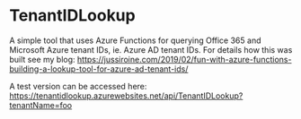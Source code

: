 # TenantIDLookup
A simple tool that uses Azure Functions for querying Office 365 and Microsoft Azure tenant IDs, ie. Azure AD tenant IDs. For details how this was built see my blog: https://jussiroine.com/2019/02/fun-with-azure-functions-building-a-lookup-tool-for-azure-ad-tenant-ids/

A test version can be accessed here: https://tenantidlookup.azurewebsites.net/api/TenantIDLookup?tenantName=foo
